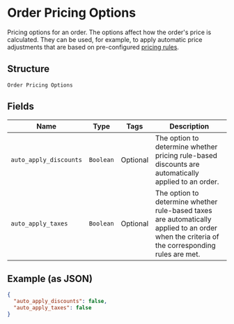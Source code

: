 
# Order Pricing Options

Pricing options for an order. The options affect how the order's price is calculated.
They can be used, for example, to apply automatic price adjustments that are based on pre-configured
[pricing rules](https://developer.squareup.com/docs/reference/square/objects/CatalogPricingRule).

## Structure

`Order Pricing Options`

## Fields

| Name | Type | Tags | Description |
|  --- | --- | --- | --- |
| `auto_apply_discounts` | `Boolean` | Optional | The option to determine whether pricing rule-based<br>discounts are automatically applied to an order. |
| `auto_apply_taxes` | `Boolean` | Optional | The option to determine whether rule-based taxes are automatically<br>applied to an order when the criteria of the corresponding rules are met. |

## Example (as JSON)

```json
{
  "auto_apply_discounts": false,
  "auto_apply_taxes": false
}
```

